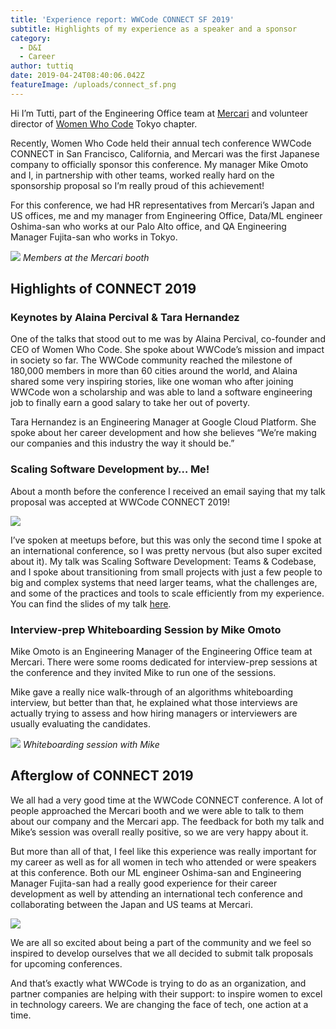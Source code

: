 ```yaml
---
title: 'Experience report: WWCode CONNECT SF 2019'
subtitle: Highlights of my experience as a speaker and a sponsor
category:
  - D&I
  - Career
author: tuttiq
date: 2019-04-24T08:40:06.042Z
featureImage: /uploads/connect_sf.png
---
```

Hi I’m Tutti, part of the Engineering Office team at [Mercari](https://about.mercari.com/en/) and volunteer director of [Women Who Code](https://www.womenwhocode.com/) Tokyo chapter.

Recently, Women Who Code held their annual tech conference WWCode CONNECT in San Francisco, California, and Mercari was the first Japanese company to officially sponsor this conference. My manager Mike Omoto and I, in partnership with other teams, worked really hard on the sponsorship proposal so I’m really proud of this achievement!

For this conference, we had HR representatives from Mercari’s Japan and US offices, me and my manager from Engineering Office, Data/ML engineer Oshima-san who works at our Palo Alto office, and QA Engineering Manager Fujita-san who works in Tokyo.

![](https://storage.googleapis.com/prd-hatena-mercan-asset/20190423193505.jpg) *Members at the Mercari booth*

## Highlights of CONNECT 2019

### Keynotes by Alaina Percival & Tara Hernandez

One of the talks that stood out to me was by Alaina Percival, co-founder and CEO of Women Who Code. She spoke about WWCode’s mission and impact in society so far. The WWCode community reached the milestone of 180,000 members in more than 60 cities around the world, and Alaina shared some very inspiring stories, like one woman who after joining WWCode won a scholarship and was able to land a software engineering job to finally earn a good salary to take her out of poverty.

Tara Hernandez is an Engineering Manager at Google Cloud Platform. She spoke about her career development and how she believes “We’re making our companies and this industry the way it should be.”

### Scaling Software Development by… Me!

About a month before the conference I received an email saying that my talk proposal was accepted at WWCode CONNECT 2019!

![](/uploads/screen-shot-2020-03-05-at-5.41.59-pm.png)

I’ve spoken at meetups before, but this was only the second time I spoke at an international conference, so I was pretty nervous (but also super excited about it). My talk was Scaling Software Development: Teams & Codebase, and I spoke about transitioning from small projects with just a few people to big and complex systems that need larger teams, what the challenges are, and some of the practices and tools to scale efficiently from my experience. You can find the slides of my talk [here](https://speakerdeck.com/tuttiq/scaling-software-development-teams-and-codebase).

### Interview-prep Whiteboarding Session by Mike Omoto

Mike Omoto is an Engineering Manager of the Engineering Office team at Mercari. There were some rooms dedicated for interview-prep sessions at the conference and they invited Mike to run one of the sessions.

Mike gave a really nice walk-through of an algorithms whiteboarding interview, but better than that, he explained what those interviews are actually trying to assess and how hiring managers or interviewers are usually evaluating the candidates.

![](https://storage.googleapis.com/prd-hatena-mercan-asset/20190423201134.jpg)
*Whiteboarding session with Mike*

## Afterglow of CONNECT 2019

We all had a very good time at the WWCode CONNECT conference. A lot of people approached the Mercari booth and we were able to talk to them about our company and the Mercari app. The feedback for both my talk and Mike’s session was overall really positive, so we are very happy about it.

But more than all of that, I feel like this experience was really important for my career as well as for all women in tech who attended or were speakers at this conference. Both our ML engineer Oshima-san and Engineering Manager Fujita-san had a really good experience for their career development as well by attending an international tech conference and collaborating between the Japan and US teams at Mercari.

![](https://storage.googleapis.com/prd-hatena-mercan-asset/20190423202419.png)

We are all so excited about being a part of the community and we feel so inspired to develop ourselves that we all decided to submit talk proposals for upcoming conferences.

And that’s exactly what WWCode is trying to do as an organization, and partner companies are helping with their support: to inspire women to excel in technology careers. We are changing the face of tech, one action at a time.